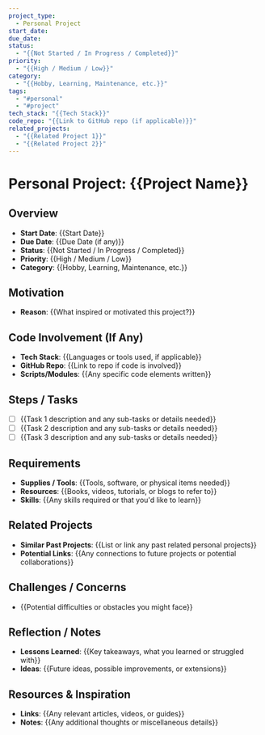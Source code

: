 ```yaml
---
project_type:
  - Personal Project
start_date: 
due_date: 
status:
  - "{{Not Started / In Progress / Completed}}"
priority:
  - "{{High / Medium / Low}}"
category:
  - "{{Hobby, Learning, Maintenance, etc.}}"
tags:
  - "#personal"
  - "#project"
tech_stack: "{{Tech Stack}}"
code_repo: "{{Link to GitHub repo (if applicable)}}"
related_projects:
  - "{{Related Project 1}}"
  - "{{Related Project 2}}"
---
```


# Personal Project: {{Project Name}}

## Overview
- **Start Date**: {{Start Date}}
- **Due Date**: {{Due Date (if any)}}
- **Status**: {{Not Started / In Progress / Completed}}
- **Priority**: {{High / Medium / Low}}
- **Category**: {{Hobby, Learning, Maintenance, etc.}}

## Motivation
- **Reason**: {{What inspired or motivated this project?}}

## Code Involvement (If Any)
- **Tech Stack**: {{Languages or tools used, if applicable}}
- **GitHub Repo**: {{Link to repo if code is involved}}
- **Scripts/Modules**: {{Any specific code elements written}}

## Steps / Tasks
- [ ] {{Task 1 description and any sub-tasks or details needed}}
- [ ] {{Task 2 description and any sub-tasks or details needed}}
- [ ] {{Task 3 description and any sub-tasks or details needed}}

## Requirements
- **Supplies / Tools**: {{Tools, software, or physical items needed}}
- **Resources**: {{Books, videos, tutorials, or blogs to refer to}}
- **Skills**: {{Any skills required or that you'd like to learn}}

## Related Projects
- **Similar Past Projects**: {{List or link any past related personal projects}}
- **Potential Links**: {{Any connections to future projects or potential collaborations}}

## Challenges / Concerns
- {{Potential difficulties or obstacles you might face}}

## Reflection / Notes
- **Lessons Learned**: {{Key takeaways, what you learned or struggled with}}
- **Ideas**: {{Future ideas, possible improvements, or extensions}}

## Resources & Inspiration
- **Links**: {{Any relevant articles, videos, or guides}}
- **Notes**: {{Any additional thoughts or miscellaneous details}}
